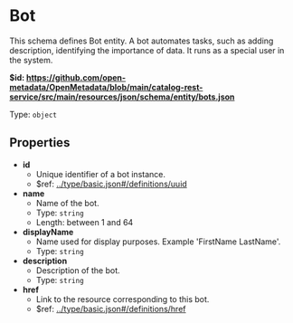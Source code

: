 # Bot

This schema defines Bot entity. A bot automates tasks, such as adding description, identifying the importance of data. It runs as a special user in the system.

<b id="httpsgithub.comopen-metadataopenmetadatablobmaincatalog-rest-servicesrcmainresourcesjsonschemaentitybots.json">&#36;id: https://github.com/open-metadata/OpenMetadata/blob/main/catalog-rest-service/src/main/resources/json/schema/entity/bots.json</b>

Type: `object`

## Properties
 - <b id="#https://github.com/open-metadata/OpenMetadata/blob/main/catalog-rest-service/src/main/resources/json/schema/entity/bots.json/properties/id">id</b>
	 - Unique identifier of a bot instance.
	 - &#36;ref: [../type/basic.json#/definitions/uuid](#..typebasic.jsondefinitionsuuid)
 - <b id="#https://github.com/open-metadata/OpenMetadata/blob/main/catalog-rest-service/src/main/resources/json/schema/entity/bots.json/properties/name">name</b>
	 - Name of the bot.
	 - Type: `string`
	 - Length: between 1 and 64
 - <b id="#https://github.com/open-metadata/OpenMetadata/blob/main/catalog-rest-service/src/main/resources/json/schema/entity/bots.json/properties/displayName">displayName</b>
	 - Name used for display purposes. Example 'FirstName LastName'.
	 - Type: `string`
 - <b id="#https://github.com/open-metadata/OpenMetadata/blob/main/catalog-rest-service/src/main/resources/json/schema/entity/bots.json/properties/description">description</b>
	 - Description of the bot.
	 - Type: `string`
 - <b id="#https://github.com/open-metadata/OpenMetadata/blob/main/catalog-rest-service/src/main/resources/json/schema/entity/bots.json/properties/href">href</b>
	 - Link to the resource corresponding to this bot.
	 - &#36;ref: [../type/basic.json#/definitions/href](#..typebasic.jsondefinitionshref)
